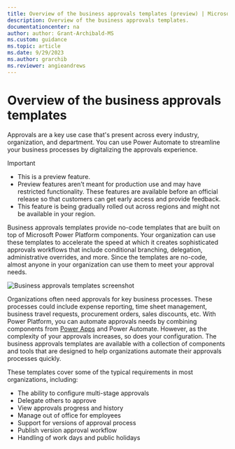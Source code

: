 ```yaml
---
title: Overview of the business approvals templates (preview) | Microsoft Docs
description: Overview of the business approvals templates.
documentationcenter: na
author: author: Grant-Archibald-MS
ms.custom: guidance
ms.topic: article
ms.date: 9/29/2023
ms.author: grarchib
ms.reviewer: angieandrews
---
```


# Overview of the business approvals templates

Approvals are a key use case that's present across every industry, organization, and department. You can use Power Automate to streamline your business processes by digitalizing the approvals experience.

> [!IMPORTANT]
>
> - This is a preview feature.
> - Preview features aren’t meant for production use and may have restricted functionality. These features are available before an official release so that customers can get early access and provide feedback.
> - This feature is being gradually rolled out across regions and might not be available in your region.

Business approvals templates provide no-code templates that are built on top of Microsoft Power Platform components. Your organization can use these templates to accelerate the speed at which it creates sophisticated approvals workflows that include conditional branching, delegation, administrative overrides, and more. Since the templates are no-code, almost anyone in your organization can use them to meet your approval needs.

![Business approvals templates screenshot](media/business-approvals-templates.png)

Organizations often need approvals for key business processes. These processes could include expense reporting, time sheet management, business travel requests, procurement orders, sales discounts, etc. With Power Platform, you can automate approvals needs by combining components from [Power Apps](https://make.powerapps.com) and Power Automate. However, as the complexity of your approvals increases, so does your configuration. The business approvals templates are available with a collection of components and tools that are designed to help organizations automate their approvals processes quickly.

These templates cover some of the typical requirements in most organizations, including:

- The ability to configure multi-stage approvals
- Delegate others to approve
- View approvals progress and history
- Manage out of office for employees
- Support for versions of approval process
- Publish version approval workflow
- Handling of work days and public holidays
